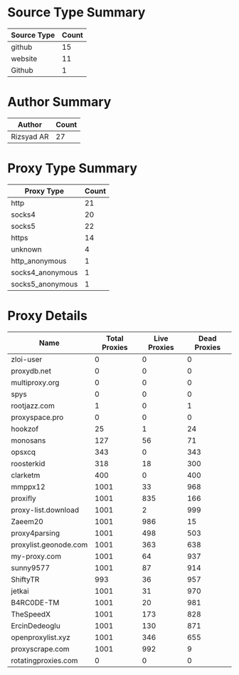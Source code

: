 # Source Type Summary

| Source Type | Count |
|-------------|-------|
| github | 15 |
| website | 11 |
| Github | 1 |


# Author Summary

| Author | Count |
|--------|-------|
| Rizsyad AR | 27 |


# Proxy Type Summary

| Proxy Type | Count |
|------------|-------|
| http | 21 |
| socks4 | 20 |
| socks5 | 22 |
| https | 14 |
| unknown | 4 |
| http_anonymous | 1 |
| socks4_anonymous | 1 |
| socks5_anonymous | 1 |


# Proxy Details

| Name | Total Proxies | Live Proxies | Dead Proxies |
|------|---------------|--------------|---------------|
| zloi-user | 0 | 0 | 0 |
| proxydb.net | 0 | 0 | 0 |
| multiproxy.org | 0 | 0 | 0 |
| spys | 0 | 0 | 0 |
| rootjazz.com | 1 | 0 | 1 |
| proxyspace.pro | 0 | 0 | 0 |
| hookzof | 25 | 1 | 24 |
| monosans | 127 | 56 | 71 |
| opsxcq | 343 | 0 | 343 |
| roosterkid | 318 | 18 | 300 |
| clarketm | 400 | 0 | 400 |
| mmppx12 | 1001 | 33 | 968 |
| proxifly | 1001 | 835 | 166 |
| proxy-list.download | 1001 | 2 | 999 |
| Zaeem20 | 1001 | 986 | 15 |
| proxy4parsing | 1001 | 498 | 503 |
| proxylist.geonode.com | 1001 | 363 | 638 |
| my-proxy.com | 1001 | 64 | 937 |
| sunny9577 | 1001 | 87 | 914 |
| ShiftyTR | 993 | 36 | 957 |
| jetkai | 1001 | 31 | 970 |
| B4RC0DE-TM | 1001 | 20 | 981 |
| TheSpeedX | 1001 | 173 | 828 |
| ErcinDedeoglu | 1001 | 130 | 871 |
| openproxylist.xyz | 1001 | 346 | 655 |
| proxyscrape.com | 1001 | 992 | 9 |
| rotatingproxies.com | 0 | 0 | 0 |
